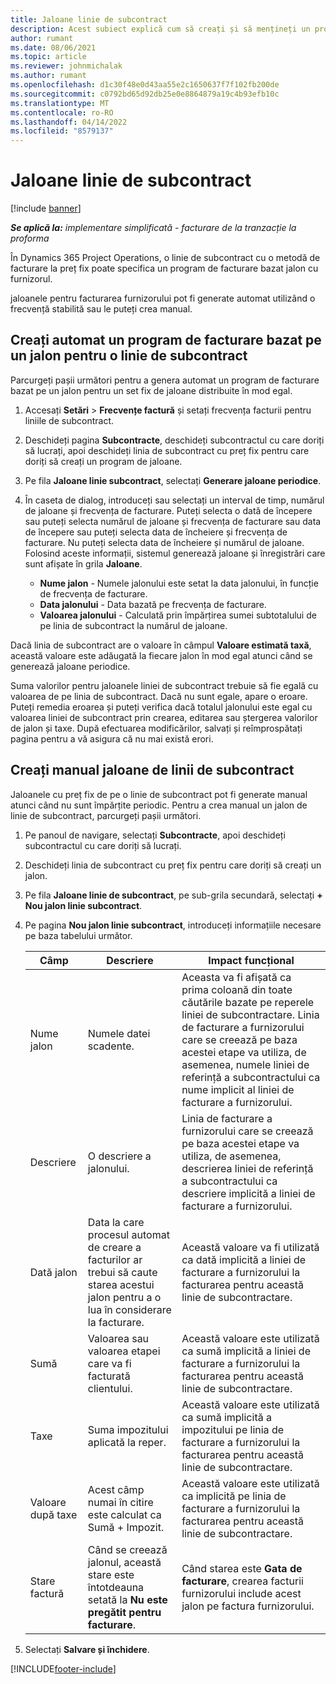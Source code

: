 ```yaml
---
title: Jaloane linie de subcontract
description: Acest subiect explică cum să creați și să mențineți un program de facturare bazat pe un jalon pentru un subcontract cu un furnizor.
author: rumant
ms.date: 08/06/2021
ms.topic: article
ms.reviewer: johnmichalak
ms.author: rumant
ms.openlocfilehash: d1c30f48e0d43aa55e2c1650637f7f102fb200de
ms.sourcegitcommit: c0792bd65d92db25e0e8864879a19c4b93efb10c
ms.translationtype: MT
ms.contentlocale: ro-RO
ms.lasthandoff: 04/14/2022
ms.locfileid: "8579137"
---
```

# <a name="subcontract-line-milestones"></a>Jaloane linie de subcontract

[!include [banner](../../includes/dataverse-preview.md)]

_**Se aplică la:** implementare simplificată - facturare de la tranzacție la proforma_

În Dynamics 365 Project Operations, o linie de subcontract cu o metodă de facturare la preț fix poate specifica un program de facturare bazat jalon cu furnizorul.

jaloanele pentru facturarea furnizorului pot fi generate automat utilizând o frecvență stabilită sau le puteți crea manual.

## <a name="automatically-create-a-milestone-based-invoice-schedule-for-a-subcontract-line"></a>Creați automat un program de facturare bazat pe un jalon pentru o linie de subcontract

Parcurgeți pașii următori pentru a genera automat un program de facturare bazat pe un jalon pentru un set fix de jaloane distribuite în mod egal.

1. Accesați **Setări** > **Frecvențe factură** și setați frecvența facturii pentru liniile de subcontract.
2. Deschideți pagina **Subcontracte**, deschideți subcontractul cu care doriți să lucrați, apoi deschideți linia de subcontract cu preț fix pentru care doriți să creați un program de jaloane.
3. Pe fila **Jaloane linie subcontract**, selectați **Generare jaloane periodice**.
4. În caseta de dialog, introduceți sau selectați un interval de timp, numărul de jaloane și frecvența de facturare. Puteți selecta o dată de începere sau puteți selecta numărul de jaloane și frecvența de facturare sau data de începere sau puteți selecta data de încheiere și frecvența de facturare. Nu puteți selecta data de încheiere și numărul de jaloane.
Folosind aceste informații, sistemul generează jaloane și înregistrări care sunt afișate în grila **Jaloane**.

   - **Nume jalon** - Numele jalonului este setat la data jalonului, în funcție de frecvența de facturare.
   - **Data jalonului** - Data bazată pe frecvența de facturare.
   - **Valoarea jalonului** - Calculată prin împărțirea sumei subtotalului de pe linia de subcontract la numărul de jaloane.

Dacă linia de subcontract are o valoare în câmpul **Valoare estimată taxă**, această valoare este adăugată la fiecare jalon în mod egal atunci când se generează jaloane periodice.

Suma valorilor pentru jaloanele liniei de subcontract trebuie să fie egală cu valoarea de pe linia de subcontract. Dacă nu sunt egale, apare o eroare. Puteți remedia eroarea și puteți verifica dacă totalul jalonului este egal cu valoarea liniei de subcontract prin crearea, editarea sau ștergerea valorilor de jalon și taxe. După efectuarea modificărilor, salvați și reîmprospătați pagina pentru a vă asigura că nu mai există erori.

## <a name="manually-create-subcontract-line-milestones"></a>Creați manual jaloane de linii de subcontract

Jaloanele cu preț fix de pe o linie de subcontract pot fi generate manual atunci când nu sunt împărțite periodic. Pentru a crea manual un jalon de linie de subcontract, parcurgeți pașii următori.

1. Pe panoul de navigare, selectați **Subcontracte**, apoi deschideți subcontractul cu care doriți să lucrați.
2. Deschideți linia de subcontract cu preț fix pentru care doriți să creați un jalon.
3. Pe fila **Jaloane linie de subcontract**, pe sub-grila secundară, selectați **+ Nou jalon linie subcontract**.
4. Pe pagina **Nou jalon linie subcontract**, introduceți informațiile necesare pe baza tabelului următor.

    | Câmp | Descriere |Impact funcțional|
    | --- | --- |----------------------|
    | Nume jalon | Numele datei scadente. |Aceasta va fi afișată ca prima coloană din toate căutările bazate pe reperele liniei de subcontractare. Linia de facturare a furnizorului care se creează pe baza acestei etape va utiliza, de asemenea, numele liniei de referință a subcontractului ca nume implicit al liniei de facturare a furnizorului.|
    | Descriere | O descriere a jalonului. |Linia de facturare a furnizorului care se creează pe baza acestei etape va utiliza, de asemenea, descrierea liniei de referință a subcontractului ca descriere implicită a liniei de facturare a furnizorului.|
    | Dată jalon | Data la care procesul automat de creare a facturilor ar trebui să caute starea acestui jalon pentru a o lua în considerare la facturare.| Această valoare va fi utilizată ca dată implicită a liniei de facturare a furnizorului la facturarea pentru această linie de subcontractare. |
    | Sumă | Valoarea sau valoarea etapei care va fi facturată clientului. |Această valoare este utilizată ca sumă implicită a liniei de facturare a furnizorului la facturarea pentru această linie de subcontractare. |
    | Taxe | Suma impozitului aplicată la reper.| Această valoare este utilizată ca sumă implicită a impozitului pe linia de facturare a furnizorului la facturarea pentru această linie de subcontractare. |
    | Valoare după taxe | Acest câmp numai în citire este calculat ca Sumă + Impozit.|Această valoare este utilizată ca implicită pe linia de facturare a furnizorului la facturarea pentru această linie de subcontractare. |
    | Stare factură | Când se creează jalonul, această stare este întotdeauna setată la **Nu este pregătit pentru facturare**.|  Când starea este **Gata de facturare**, crearea facturii furnizorului include acest jalon pe factura furnizorului. |

5. Selectați **Salvare și închidere**.


[!INCLUDE[footer-include](../../includes/footer-banner.md)]
